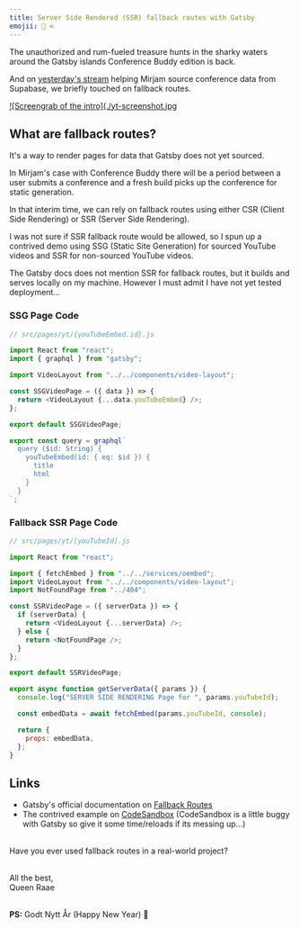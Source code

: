 ```yaml
---
title: Server Side Rendered (SSR) fallback routes with Gatsby
emojii: 🎇 ∞
---
```


The unauthorized and rum-fueled treasure hunts in the sharky waters around the Gatsby islands Conference Buddy edition is back.

And on [yesterday's stream](https://youtu.be/d834JE_bFog) helping Mirjam source conference data from Supabase, we briefly touched on fallback routes.

[![Screengrab of the intro](./yt-screenshot.jpg](https://youtu.be/d834JE_bFog)

## What are fallback routes?

It's a way to render pages for data that Gatsby does not yet sourced.

In Mirjam's case with Conference Buddy there will be a period between a user submits a conference and a fresh build picks up the conference for static generation.

In that interim time, we can rely on fallback routes using either CSR (Client Side Rendering) or SSR (Server Side Rendering).

I was not sure if SSR fallback route would be allowed, so I spun up a contrived demo using SSG (Static Site Generation) for sourced YouTube videos and SSR for non-sourced YouTube videos.

The Gatsby docs does not mention SSR for fallback routes, but it builds and serves locally on my machine. However I must admit I have not yet tested deployment...

### SSG Page Code

```js
// src/pages/yt/{youTubeEmbed.id}.js

import React from "react";
import { graphql } from "gatsby";

import VideoLayout from "../../components/video-layout";

const SSGVideoPage = ({ data }) => {
  return <VideoLayout {...data.youTubeEmbed} />;
};

export default SSGVideoPage;

export const query = graphql`
  query ($id: String) {
    youTubeEmbed(id: { eq: $id }) {
      title
      html
    }
  }
`;
```

### Fallback SSR Page Code

```js
// src/pages/yt/[youTubeId].js

import React from "react";

import { fetchEmbed } from "../../services/oembed";
import VideoLayout from "../../components/video-layout";
import NotFoundPage from "../404";

const SSRVideoPage = ({ serverData }) => {
  if (serverData) {
    return <VideoLayout {...serverData} />;
  } else {
    return <NotFoundPage />;
  }
};

export default SSRVideoPage;

export async function getServerData({ params }) {
  console.log("SERVER SIDE RENDERING Page for ", params.youTubeId);

  const embedData = await fetchEmbed(params.youTubeId, console);

  return {
    props: embedData,
  };
}
```

## Links

- Gatsby's official documentation on [Fallback Routes](https://www.gatsbyjs.com/docs/reference/routing/file-system-route-api/#collection-route--fallback)
- The contrived example on [CodeSandbox](https://codesandbox.io/s/demo-ssr-fallback-route-9pteu?file=/src/pages/index.mdx) (CodeSandbox is a little buggy with Gatsby so give it some time/reloads if its messing up...)

&nbsp;  
Have you ever used fallback routes in a real-world project?

&nbsp;  
All the best,  
Queen Raae

&nbsp;  
**PS:** Godt Nytt År (Happy New Year) 🎇
